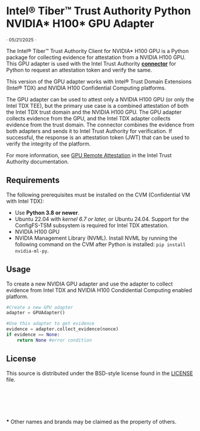 # Intel® Tiber™ Trust Authority Python NVIDIA\* H100\* GPU Adapter

<p style="font-size: 0.875em;">· 05/21/2025 ·</p>

The Intel® Tiber™ Trust Authority Client for NVIDIA\* H100 GPU is a Python package for collecting evidence for attestation from a NVIDIA H100 GPU. This GPU adapter is used with the Intel Trust Authority [**connector**](../connector/README.md) for Python to request an attestation token and verify the same. 

This version of the GPU adapter works with Intel® Trust Domain Extensions (Intel® TDX) and NVIDIA H100 Confidential Computing platforms. 

The GPU adapter can be used to attest only a NVIDIA H100 GPU (or only the Intel TDX TEE), but the primary use case is a combined attestation of both the Intel TDX trust domain and the NVIDIA H100 GPU. The GPU adapter collects evidence from the GPU, and the Intel TDX adapter collects evidence from the trust domain. The connector combines the evidence from both adapters and sends it to Intel Trust Authority for verification. If successful, the response is an attestation token (JWT) that can be used to verify the integrity of the platform.

For more information, see [GPU Remote Attestation](https://docs.trustauthority.intel.com/main/articles/articles/ita/concept-gpu-attestation.html) in the Intel Trust Authority documentation.

## Requirements

The following prerequisites must be installed on the CVM (Confidential VM with Intel TDX):

- Use **Python 3.8 or newer**.
- Ubuntu 22.04 with *kernel 6.7 or later,* or Ubuntu 24.04. Support for the ConfigFS-TSM subsystem is required for Intel TDX attestation.
- NVIDIA H100 GPU
- NVIDIA Management Library (NVML). Install NVML by running the following command on the CVM after Python is installed: `pip install nvidia-ml-py`.

## Usage

To create a new NVIDIA GPU adapter and use the adapter to collect evidence from Intel TDX and NVIDIA H100 Condidential Computing enabled platform.

```python
#Create a new GPU adapter
adapter = GPUAdapter()

#Use this adapter to get evidence
evidence = adapter.collect_evidence(nonce)
if evidence == None:
    return None #error condition
```

## License

This source is distributed under the BSD-style license found in the [LICENSE](../../LICENSE)
file.

<br><br>
---

**\*** Other names and brands may be claimed as the property of others.
